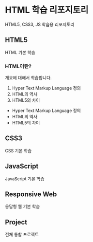 # HTML 학습 리포지토리
HTML5, CSS3, JS 학습용 리포지토리

## HTML5
HTML 기본 학습

### HTML이란?
개요에 대해서 학습합니다.
1. Hyper Text Markup Language 정의
2. HTML의 역사
3. HTML5의 차이

* Hyper Text Markup Language 정의
* HTML의 역사
* HTML5의 차이

## CSS3
CSS 기본 학습

## JavaScript
JavaScript 기본 학습

## Responsive Web
응답형 웹 기본 학습

## Project
전체 통합 프로젝트
